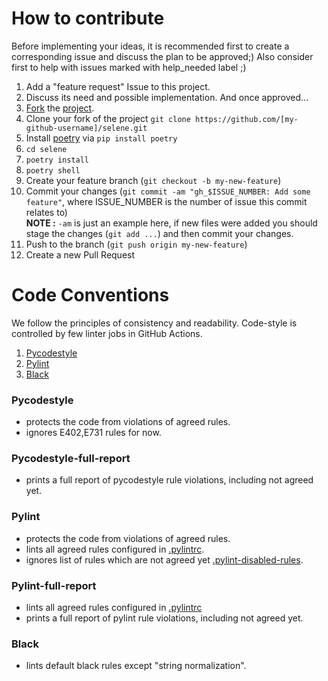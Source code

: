 # How to contribute

Before implementing your ideas, it is recommended first to create a corresponding issue and discuss the plan to be approved;)
Also consider first to help with issues marked with help_needed label ;)

1. Add a "feature request" Issue to this project.
2. Discuss its need and possible implementation. And once approved...
3. [Fork](https://docs.github.com/en/github/getting-started-with-github/fork-a-repo) the [project](https://github.com/yashaka/selene/fork).
4. Clone your fork of the project `git clone https://github.com/[my-github-username]/selene.git`
5. Install [poetry](https://python-poetry.org) via `pip install poetry`
6. `cd selene`
7. `poetry install`
8. `poetry shell`
9. Create your feature branch (`git checkout -b my-new-feature`)
10. Commit your changes (`git commit -am "gh_$ISSUE_NUMBER: Add some feature"`, where ISSUE_NUMBER is the number of issue this commit relates to)  
    **NOTE :** `-am` is just an example here, if new files were added you should stage the changes (`git add ...`) and then commit your changes.
11. Push to the branch (`git push origin my-new-feature`)
12. Create a new Pull Request

# Code Conventions
We follow the principles of consistency and readability.
Code-style is controlled by few linter jobs in GitHub Actions.

1. [Pycodestyle](https://github.com/PyCQA/pycodestyle)
2. [Pylint](https://github.com/PyCQA/pylint)
3. [Black](https://github.com/psf/black)

### Pycodestyle 
- protects the code from violations of agreed rules.
- ignores E402,E731 rules for now.

### Pycodestyle-full-report
- prints a full report of pycodestyle rule violations, including not agreed yet.

### Pylint
- protects the code from violations of agreed rules.
- lints all agreed rules configured in [.pylintrc](https://github.com/yashaka/selene/blob/master/.pylintrc).
- ignores list of rules which are not agreed yet [.pylint-disabled-rules](https://github.com/yashaka/selene/blob/master/.pylint-disabled-rules). 

### Pylint-full-report
- lints all agreed rules configured in [.pylintrc](https://github.com/yashaka/selene/blob/master/.pylintrc)
- prints a full report of pylint rule violations, including not agreed yet.

### Black 
- lints default black rules except "string normalization".
